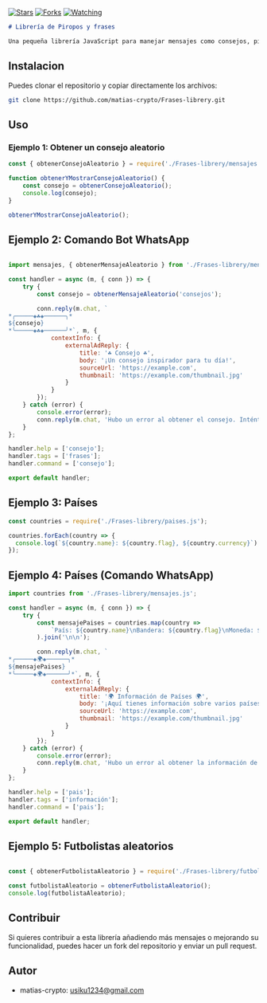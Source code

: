 

<a href="https://github.com/matias-crypto/Frases-librery"><img title="Stars" src="https://img.shields.io/github/stars/matias-crypto/Frases-librery?color=ff4500&style=flat-square" /></a>
<a href="https://github.com/zhwzein/Killua-Zoldyck/network/members"><img title="Forks" src="https://img.shields.io/github/forks/matias-crypto/Frases-librery?color=ff4500&style=flat-square" /></a>
<a href="https://github.com/zhwzein/Killua-Zoldyck/watchers"><img title="Watching" src="https://img.shields.io/github/watchers/matias-crypto/Frases-librery?label=watchers&color=ff4500&style=flat-square" /></a> <br>

```markdown
# Librería de Piropos y frases

Una pequeña librería JavaScript para manejar mensajes como consejos, piropos, Refranes, etc.
```



## Instalacion


Puedes clonar el repositorio y copiar directamente los archivos:

```bash
git clone https://github.com/matias-crypto/Frases-librery.git
```

## Uso


### Ejemplo 1: Obtener un consejo aleatorio

```javascript
const { obtenerConsejoAleatorio } = require('./Frases-librery/mensajes.js');

function obtenerYMostrarConsejoAleatorio() {
    const consejo = obtenerConsejoAleatorio();
    console.log(consejo);
}

obtenerYMostrarConsejoAleatorio();

```

## Ejemplo 2: Comando Bot WhatsApp 

```javascript

import mensajes, { obtenerMensajeAleatorio } from './Frases-librery/mensajes.js';

const handler = async (m, { conn }) => {
    try {
        const consejo = obtenerMensajeAleatorio('consejos');

        conn.reply(m.chat, `
*╭─────◈☘️◈──────╮*
${consejo}
*╰─────◈☘️◈──────╯*`, m, {
            contextInfo: {
                externalAdReply: {
                    title: '☘️ Consejo ☘️',
                    body: '¡Un consejo inspirador para tu día!',
                    sourceUrl: 'https://example.com',
                    thumbnail: 'https://example.com/thumbnail.jpg'
                }
            }
        });
    } catch (error) {
        console.error(error);
        conn.reply(m.chat, 'Hubo un error al obtener el consejo. Inténtalo más tarde.', m);
    }
};

handler.help = ['consejo'];
handler.tags = ['frases'];
handler.command = ['consejo'];

export default handler;
```

## Ejemplo 3: Países

```javascript
const countries = require('./Frases-librery/paises.js');

countries.forEach(country => {
  console.log(`${country.name}: ${country.flag}, ${country.currency}`);
});
```

## Ejemplo 4: Países (Comando WhatsApp)

```javascript
import countries from './Frases-librery/mensajes.js';

const handler = async (m, { conn }) => {
    try {
        const mensajePaises = countries.map(country => 
            `País: ${country.name}\nBandera: ${country.flag}\nMoneda: ${country.currency}`
        ).join('\n\n');

        conn.reply(m.chat, `
*╭─────◈🌍◈──────╮*
${mensajePaises}
*╰─────◈🌍◈──────╯*`, m, {
            contextInfo: {
                externalAdReply: {
                    title: '🌍 Información de Países 🌍',
                    body: '¡Aquí tienes información sobre varios países!',
                    sourceUrl: 'https://example.com',
                    thumbnail: 'https://example.com/thumbnail.jpg'
                }
            }
        });
    } catch (error) {
        console.error(error);
        conn.reply(m.chat, 'Hubo un error al obtener la información de los países. Inténtalo más tarde.', m);
    }
};

handler.help = ['pais'];
handler.tags = ['información'];
handler.command = ['pais'];

export default handler;
```

## Ejemplo 5: Futbolistas aleatorios

```javascript

const { obtenerFutbolistaAleatorio } = require('./Frases-librery/futbolista2');  

const futbolistaAleatorio = obtenerFutbolistaAleatorio();
console.log(futbolistaAleatorio);
```

## Contribuir

Si quieres contribuir a esta librería añadiendo más mensajes o mejorando su funcionalidad, puedes hacer un fork del repositorio y enviar un pull request.

## Autor

- matias-crypto: <usiku1234@gmail.com>

